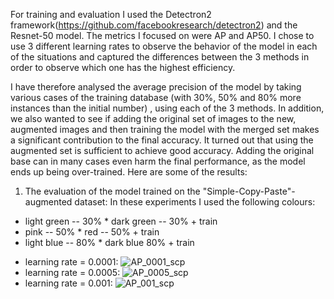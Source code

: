 For training and evaluation I used the Detectron2 framework(https://github.com/facebookresearch/detectron2) and the Resnet-50 model. The metrics I focused on were AP and AP50. I chose to use 3 different learning rates to observe the behavior of the model in each of the situations and captured the differences between the 3 methods in order to observe which one has the highest efficiency.

I have therefore analysed the average precision of the model by taking various cases of the training database (with 30%, 50% and 80% more instances than the initial number) , using each of the 3 methods. In addition, we also wanted to see if adding the original set of images to the new, augmented images and then training the model with the merged set makes a significant contribution to the final accuracy. It turned out that using the augmented set is sufficient to achieve good accuracy. Adding the original base can in many cases even harm the final performance, as the model ends up being over-trained. 
Here are some of the results: 

1.  The evaluation of the model trained on the "Simple-Copy-Paste"-augmented dataset:
In these experiments I used the following colours:
* light green -- 30% * dark green -- 30% + train
* pink -- 50%  * red -- 50% + train
* light blue -- 80% * dark blue 80% + train
- learning rate = 0.0001:
  ![AP_0001_scp](https://github.com/RalucaVidrasc/Object-generating-system/assets/105721568/4b97f70b-812a-4b02-806b-ebbebcb3e015)
- learning  rate = 0.0005:
  ![AP_0005_scp](https://github.com/RalucaVidrasc/Object-generating-system/assets/105721568/57a10a69-40fc-476a-ad18-04cdeefcafc2)
- learning rate = 0.001:
  ![AP_001_scp](https://github.com/RalucaVidrasc/Object-generating-system/assets/105721568/b5e8e25a-7d53-431e-a545-c06c8bcfbada)

